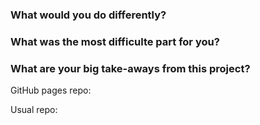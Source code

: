 ### What would you do differently?

### What was the most difficulte part for you?

### What are your big take-aways from this project?


GitHub pages repo:

Usual repo:
